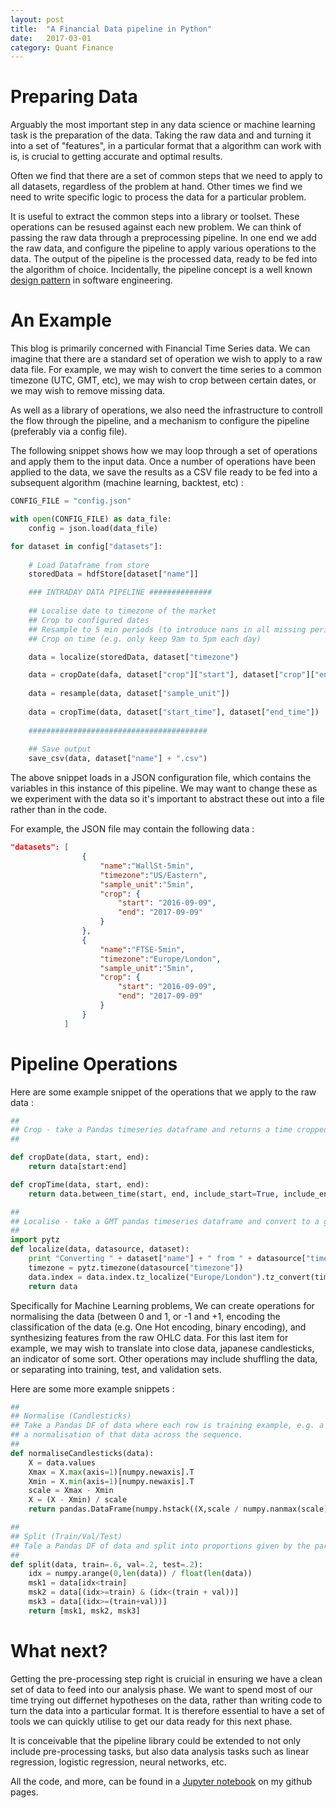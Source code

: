 ```yaml
---
layout: post
title:  "A Financial Data pipeline in Python"
date:   2017-03-01
category: Quant Finance
---
```


<meta name="twitter:card" content="summary" />
<meta name="twitter:site" content="@cwilko" />
<meta name="twitter:title" content="A Financial Data pipeline in Python" />
<meta name="twitter:description" content="Arguably the most important step in any data science or machine learning task is the preparation of the data. Taking the raw data and and turning it into a set of features, in a particular format that a algorithm can work with is, is crucial to getting accurate and optimal results." />
<meta name="twitter:image" content="https://media.licdn.com/mpr/mpr/shrinknp_800_800/AAEAAQAAAAAAAAbRAAAAJDFhZGMyZjhmLWZlM2QtNDkzYS04ZGVlLWY0ZGRlOWZkOTVkNA.png" />

# Preparing Data

Arguably the most important step in any data science or machine learning task is the preparation of the data. Taking the raw data and and turning it into a set of "features", in a particular format that a algorithm can work with is, is crucial to getting accurate and optimal results.

Often we find that there are a set of common steps that we need to apply to all datasets, regardless of the problem at hand. Other times we find we need to write specific logic to process the data for a particular problem.

It is useful to extract the common steps into a library or toolset. These operations can be resused against each new problem. We can think of passing the raw data through a preprocessing pipeline. In one end we add the raw data, and configure the pipeline to apply various operations to the data. The output of the pipeline is the processed data, ready to be fed into the algorithm of choice. Incidentally, the pipeline concept is a well known [design pattern](https://www.cise.ufl.edu/research/ParallelPatterns/PatternLanguage/AlgorithmStructure/Pipeline.htm) in software engineering. 

# An Example

This blog is primarily concerned with Financial Time Series data. We can imagine that there are a standard set of operation we wish to apply to a raw data file. For example, we may wish to convert the time series to a common timezone (UTC, GMT, etc), we may wish to crop between certain dates, or we may wish to remove missing data.

As well as a library of operations, we also need the infrastructure to controll the flow through the pipeline, and a mechanism to configure the pipeline (preferably via a config file).

The following snippet shows how we may loop through a set of operations and apply them to the input data. Once a number of operations have been applied to the data, we save the results as a CSV file ready to be fed into a subsequent algorithm (machine learning, backtest, etc) :

```python   
CONFIG_FILE = "config.json"

with open(CONFIG_FILE) as data_file:    
    config = json.load(data_file)

for dataset in config["datasets"]:
    
    # Load Dataframe from store
    storedData = hdfStore[dataset["name"]]

    ### INTRADAY DATA PIPELINE ##############
    
    ## Localise date to timezone of the market
    ## Crop to configured dates
    ## Resample to 5 min periods (to introduce nans in all missing periods)
    ## Crop on time (e.g. only keep 9am to 5pm each day)

    data = localize(storedData, dataset["timezone")

    data = cropDate(dafa, dataset["crop"]["start"], dataset["crop"]["end"])
  
    data = resample(data, dataset["sample_unit"])
    
    data = cropTime(data, dataset["start_time"], dataset["end_time"])
  
    ########################################
    
    ## Save output
    save_csv(data, dataset["name"] + ".csv")
```

The above snippet loads in a JSON configuration file, which contains the variables in this instance of this pipeline. We may want to change these as we experiment with the data so it's important to abstract these out into a file rather than in the code.

For example, the JSON file may contain the following data :

```json
"datasets": [
				{
					"name":"WallSt-5min",
					"timezone":"US/Eastern",
					"sample_unit":"5min",
					"crop": {
						"start": "2016-09-09",
						"end": "2017-09-09"
					}
				},
				{
					"name":"FTSE-5min",
					"timezone":"Europe/London",
					"sample_unit":"5min",
					"crop": {
						"start": "2016-09-09",
						"end": "2017-09-09"
					}
				}
			]

```
# Pipeline Operations

Here are some example snippet of the operations that we apply to the raw data :

```python 
##
## Crop - take a Pandas timeseries dataframe and returns a time cropped dataframe.
##

def cropDate(data, start, end):
    return data[start:end]

def cropTime(data, start, end):
    return data.between_time(start, end, include_start=True, include_end=False)

##
## Localise - take a GMT pandas timeseries dataframe and convert to a given timezone
##
import pytz
def localize(data, datasource, dataset):
    print "Converting " + dataset["name"] + " from " + datasource["timezone"] + " to " + dataset["timezone"]
    timezone = pytz.timezone(datasource["timezone"])
    data.index = data.index.tz_localize("Europe/London").tz_convert(timezone)
    return data
```

Specifically for Machine Learning problems, We can create operations for normalising the data (between 0 and 1, or -1 and +1, encoding the classification of the data (e.g. One Hot encoding, binary encoding), and synthesizing features from the raw OHLC data. For this last item for example, we may wish to translate into close data, japanese candlesticks, an indicator of some sort. Other operations may include shuffling the data, or separating into training, test, and validation sets.

Here are some more example snippets :

```python 
##
## Normalise (Candlesticks)
## Take a Pandas DF of data where each row is training example, e.g. a sequence of 5 min data between 9am and 10am, and output
## a normalisation of that data across the sequence.
##
def normaliseCandlesticks(data):
    X = data.values
    Xmax = X.max(axis=1)[numpy.newaxis].T
    Xmin = X.min(axis=1)[numpy.newaxis].T
    scale = Xmax - Xmin
    X = (X - Xmin) / scale
    return pandas.DataFrame(numpy.hstack((X,scale / numpy.nanmax(scale))))

##
## Split (Train/Val/Test)
## Tale a Pandas DF of data and split into proportions given by the parameters.
##
def split(data, train=.6, val=.2, test=.2):
    idx = numpy.arange(0,len(data)) / float(len(data))
    msk1 = data[idx<train]
    msk2 = data[(idx>=train) & (idx<(train + val))]
    msk3 = data[(idx>=(train+val))]
    return [msk1, msk2, msk3]
```
# What next?

Getting the pre-processing step right is cruicial in ensuring we have a clean set of data to feed into our analysis phase. We want to spend most of our time trying out differnet hypotheses on the data, rather than writing code to turn the data into a particular format. It is therefore essential to have a set of tools we can quickly utilise to get our data ready for this next phase.

It is conceivable that the pipeline library could be extended to not only include pre-processing tasks, but also data analysis tasks such as linear regression, logistic regression, neural networks, etc.

All the code, and more, can be found in a [Jupyter notebook](https://github.com/cwilko/quantutils/blob/master/examples/Dataset_Pipeline.ipynb) on my github pages.












